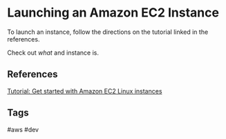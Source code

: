 # Launching an Amazon EC2 Instance

To launch an instance, follow the directions on the tutorial linked in the references.  

Check out *what* and instance is.

## References
[Tutorial: Get started with Amazon EC2 Linux instances](https://docs.aws.amazon.com/AWSEC2/latest/UserGuide/EC2_GetStarted.html)

## Tags
#aws #dev
